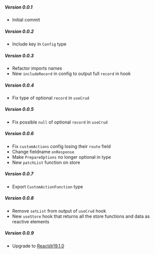 
##### Version 0.0.1
- Initial commit

##### Version 0.0.2
- Include key in `Config` type

##### Version 0.0.3
- Refactor imports names
- New `includeRecord` in config to output full `record` in hook

##### Version 0.0.4
- Fix type of optional `record` in `useCrud`

##### Version 0.0.5
- Fix possible `null` of optional `record` in `useCrud`

##### Version 0.0.6
- Fix `customActions` config losing their `route` field
- Change fieldname `onResponse`
- Make `PrepareOptions` no longer optional in type
- New `patchList` function on store

##### Version 0.0.7
- Export `CustomActionFunction` type

##### Version 0.0.8
- Remove `setList` from output of `useCrud` hook
- New `useStore` hook that returns all the store functions and data as reactive elements

##### Version 0.0.9
- Upgrade to React@19.1.0